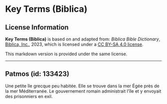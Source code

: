 # Key Terms (Biblica)

## License Information

**Key Terms (Biblica)** is based on and adapted from: _Biblica Bible Dictionary_, [Biblica, Inc.](https://www.biblica.com/), 2023, which is licensed under a [CC BY-SA 4.0 license](https://creativecommons.org/licenses/by-sa/4.0/legalcode.en).

This markdown version is provided under the same license.



--------------------------------

## Patmos (id: 133423)

Une petite île grecque peu habitée. Elle se trouve dans la mer Égée près de la mer Méditerranée. Le gouvernement romain administrait l'île et y envoyait des prisonniers en exil.


